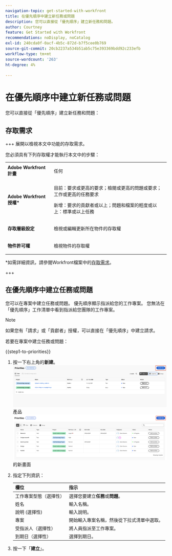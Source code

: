 ```yaml
---
navigation-topic: get-started-with-workfront
title: 在優先順序中建立新任務或問題
description: 您可以直接從「優先順序」建立新任務和問題。
author: Courtney
feature: Get Started with Workfront
recommendations: noDisplay, noCatalog
exl-id: 240cda0f-0acf-4b5c-872d-b7f5cee0b769
source-git-commit: 20cb2237a534b51ab5c75e393369bdd92c233efb
workflow-type: tm+mt
source-wordcount: '263'
ht-degree: 4%

---
```


# 在優先順序中建立新任務或問題

您可以直接從「優先順序」建立新任務和問題：

## 存取需求

+++ 展開以檢視本文中功能的存取需求。

您必須具有下列存取權才能執行本文中的步驟：

<table style="table-layout:auto"> 
 <col> 
 </col> 
 <col> 
 </col> 
 <tbody> 
  <tr> 
   <td role="rowheader"><strong>Adobe Workfront計畫</strong></td> 
   <td> <p>任何</p> </td> 
  </tr> 
  <tr> 
   <td role="rowheader"><strong>Adobe Workfront授權*</strong></td> 
   <td> 
   <p>目前：要求或更高的要求；檢閱或更高的問題或要求；工作或更高的任務要求</p>
   <p>新增：要求的貢獻者或以上；問題和檔案的輕度或以上：標準或以上任務</p> 
   </td> 
  </tr> 
  <tr> 
   <td role="rowheader"><strong>存取層級設定</strong></td> 
   <td> <p>檢視或編輯更新所在物件的存取權</p></td> 
  </tr> 
  <tr> 
   <td role="rowheader"><strong>物件許可權</strong></td> 
   <td> <p>檢視物件的存取權</p></td> 
  </tr> 
 </tbody> 
</table>

*如需詳細資訊，請參閱Workfront檔案中的[存取需求](/help/quicksilver/administration-and-setup/add-users/access-levels-and-object-permissions/access-level-requirements-in-documentation.md)。

+++

## 在優先順序中建立任務或問題

您可以在專案中建立任務或問題。 優先順序顯示指派給您的工作專案。 您無法在「優先順序」工作清單中看到指派給您團隊的工作專案。

>[!NOTE]
>
>如果您有「請求」或「貢獻者」授權，可以直接在「優先順序」中建立請求。

若要在專案中建立任務或問題：

{{step1-to-priorities}}

1. 按一下右上角的&#x200B;**新建**。
   ![](assets/create-new.png)
產品![](assets/create-new--.png)的新畫面
1. 指定下列資訊：

   | 欄位 | 指示 |
   |---------------|-------------|
   | 工作專案型態（選擇性） | 選擇您要建立&#x200B;**任務**&#x200B;或&#x200B;**問題**。 |
   | 姓名 | 輸入名稱。 |
   | 說明 (選擇性) | 輸入說明。 |
   | 專案 | 開始輸入專案名稱，然後從下拉式清單中選取。 |
   | 受指派人（選擇性） | 將人員指派至工作專案。 |
   | 到期日（選擇性） | 選擇到期日。 |

1. 按一下「**建立**」。
